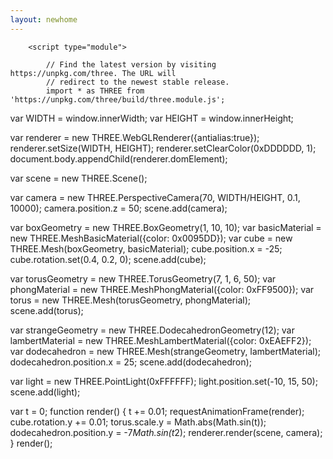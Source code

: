 ```yaml
---
layout: newhome
---
```



<html>
	<head>
		<meta charset="utf-8">
		<title>A torus knot</title>
		<style>
			body { margin: 0; }
		</style>
	</head>
	<body>


		<script type="module">

            // Find the latest version by visiting https://unpkg.com/three. The URL will
            // redirect to the newest stable release.
            import * as THREE from 'https://unpkg.com/three/build/three.module.js';


var WIDTH = window.innerWidth;
var HEIGHT = window.innerHeight;

var renderer = new THREE.WebGLRenderer({antialias:true});
renderer.setSize(WIDTH, HEIGHT);
renderer.setClearColor(0xDDDDDD, 1);
document.body.appendChild(renderer.domElement);

var scene = new THREE.Scene();

var camera = new THREE.PerspectiveCamera(70, WIDTH/HEIGHT, 0.1, 10000);
camera.position.z = 50;
scene.add(camera);

var boxGeometry = new THREE.BoxGeometry(1, 10, 10);
var basicMaterial = new THREE.MeshBasicMaterial({color: 0x0095DD});
var cube = new THREE.Mesh(boxGeometry, basicMaterial);
cube.position.x = -25;
cube.rotation.set(0.4, 0.2, 0);
scene.add(cube);

var torusGeometry = new THREE.TorusGeometry(7, 1, 6, 50);
var phongMaterial = new THREE.MeshPhongMaterial({color: 0xFF9500});
var torus = new THREE.Mesh(torusGeometry, phongMaterial);
scene.add(torus);

var strangeGeometry = new THREE.DodecahedronGeometry(12);
var lambertMaterial = new THREE.MeshLambertMaterial({color: 0xEAEFF2});
var dodecahedron = new THREE.Mesh(strangeGeometry, lambertMaterial);
dodecahedron.position.x = 25;
scene.add(dodecahedron);

var light = new THREE.PointLight(0xFFFFFF);
light.position.set(-10, 15, 50);
scene.add(light);

var t = 0;
function render() {
	t += 0.01;
	requestAnimationFrame(render);
	cube.rotation.y += 0.01;
	torus.scale.y = Math.abs(Math.sin(t));
	dodecahedron.position.y = -7*Math.sin(t*2);
	renderer.render(scene, camera);
}
render();
</script>
</body>

</html>
